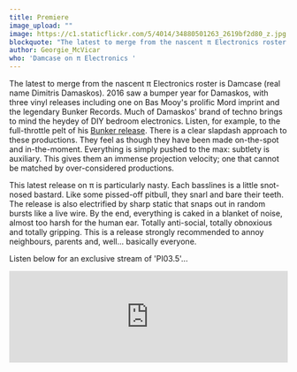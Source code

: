 ```yaml
---
title: Premiere
image_upload: ""
image: https://c1.staticflickr.com/5/4014/34880501263_2619bf2d80_z.jpg
blockquote: "The latest to merge from the nascent π Electronics roster is Damcase (real name Dimitris Damaskos). 2016 saw a bumper year for Damaskos, with three vinyl releases including one on Bas Mooy's prolific Mord imprint and the legendary Bunker Records. Much of Damaskos' brand of techno brings to mind the heydey of DIY bedroom electronics. Listen, for example, to the full-throttle pelt of his [Bunker release](https://www.youtube.com/watch?v=TNV02u9ZJNk). There is a clear slapdash approach to these productions. They feel as though they have been made on-the-spot and in-the-moment. Everything is simply pushed to the max: subtlety is auxiliary. This gives them an immense projection velocity; one that cannot be matched by over-considered productions. "
author: Georgie_McVicar
who: 'Damcase on π Electronics '
---
```

The latest to merge from the nascent π Electronics roster is Damcase (real name Dimitris Damaskos). 2016 saw a bumper year for Damaskos, with three vinyl releases including one on Bas Mooy's prolific Mord imprint and the legendary Bunker Records. Much of Damaskos' brand of techno brings to mind the heydey of DIY bedroom electronics. Listen, for example, to the full-throttle pelt of his [Bunker release](https://www.youtube.com/watch?v=TNV02u9ZJNk). There is a clear slapdash approach to these productions. They feel as though they have been made on-the-spot and in-the-moment. Everything is simply pushed to the max: subtlety is auxiliary. This gives them an immense projection velocity; one that cannot be matched by over-considered productions. 

This latest release on π is particularly nasty. Each basslines is a little snot-nosed bastard. Like some pissed-off pitbull, they snarl and bare their teeth. The release is also electrified by sharp static that snaps out in random bursts like a live wire. By the end, everything is caked in a blanket of noise, almost too harsh for the human ear. Totally anti-social, totally obnoxious and totally gripping. This is a release strongly recommended to annoy neighbours, parents and, well... basically everyone. 

Listen below for an exclusive stream of 'PI03.5'...

<iframe width="100%" height="166" scrolling="no" frameborder="no" src="https://w.soundcloud.com/player/?url=https%3A//api.soundcloud.com/tracks/331072780%3Fsecret_token%3Ds-rEyWK&color=8a8886&auto_play=false&hide_related=false&show_comments=true&show_user=true&show_reposts=false"></iframe>

